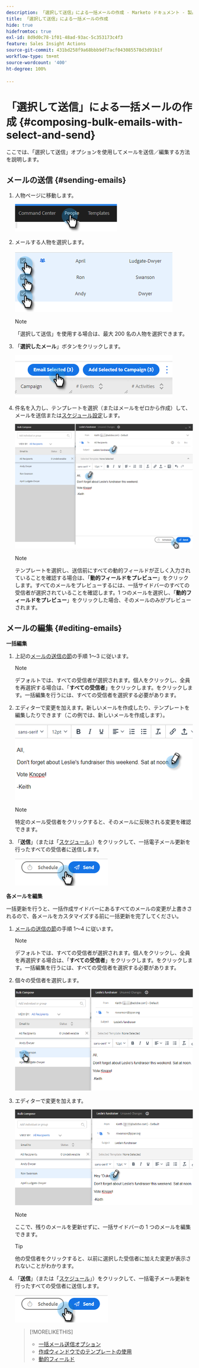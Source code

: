 ```yaml
---
description: 「選択して送信」による一括メールの作成 - Marketo ドキュメント - 製品ドキュメント
title: 「選択して送信」による一括メールの作成
hide: true
hidefromtoc: true
exl-id: 8d9d0c78-1f01-48ad-93ac-5c353173c4f3
feature: Sales Insight Actions
source-git-commit: 431bd258f9a68bbb9df7acf043085578d3d91b1f
workflow-type: tm+mt
source-wordcount: '400'
ht-degree: 100%

---
```


# 「選択して送信」による一括メールの作成 {#composing-bulk-emails-with-select-and-send}

ここでは、「選択して送信」オプションを使用してメールを送信／編集する方法を説明します。

## メールの送信 {#sending-emails}

1. 人物ページに移動します。

   ![](assets/composing-bulk-emails-with-select-and-send-1.png)

1. メールする人物を選択します。

   ![](assets/composing-bulk-emails-with-select-and-send-2.png)

   >[!NOTE]
   >
   >「選択して送信」を使用する場合は、最大 200 名の人物を選択できます。

1. 「**選択したメール**」ボタンをクリックします。

   ![](assets/composing-bulk-emails-with-select-and-send-3.png)

1. 件名を入力し、テンプレートを選択（またはメールをゼロから作成）して、メールを送信または[スケジュール設定](/help/marketo/product-docs/marketo-sales-connect/email/using-the-compose-window/scheduling-an-email.md)します。

   ![](assets/composing-bulk-emails-with-select-and-send-4.png)

   >[!NOTE]
   >
   >テンプレートを選択し、送信前にすべての動的フィールドが正しく入力されていることを確認する場合は、「**動的フィールドをプレビュー**」をクリックします。すべてのメールをプレビューするには、一括サイドバーのすべての受信者が選択されていることを確認します。1 つのメールを選択し、「**動的フィールドをプレビュー**」をクリックした場合、そのメールのみがプレビューされます。

## メールの編集 {#editing-emails}

**一括編集**

1. 上記の[メールの送信の節](#sending-emails)の手順 1～3 に従います。

   >[!NOTE]
   >
   >デフォルトでは、すべての受信者が選択されます。個人をクリックし、全員を再選択する場合は、「**すべての受信者**」をクリックします。をクリックします。一括編集を行うには、すべての受信者を選択する必要があります。

1. エディターで変更を加えます。新しいメールを作成したり、テンプレートを編集したりできます（この例では、新しいメールを作成します）。

   ![](assets/composing-bulk-emails-with-select-and-send-5.png)

   >[!NOTE]
   >
   >特定のメール受信者をクリックすると、そのメールに反映される変更を確認できます。

1. 「**送信**」（または「[スケジュール](/help/marketo/product-docs/marketo-sales-connect/email/using-the-compose-window/scheduling-an-email.md)」）をクリックして、一括電子メール更新を行ったすべての受信者に送信します。

   ![](assets/composing-bulk-emails-with-select-and-send-6.png)

**各メールを編集**

一括更新を行うと、一括作成サイドバーにあるすべてのメールの変更が上書きされるので、各メールをカスタマイズする前に一括更新を完了してください。

1. [メールの送信の節](#sending-emails)の手順 1～4 に従います。

   >[!NOTE]
   >
   >デフォルトでは、すべての受信者が選択されます。個人をクリックし、全員を再選択する場合は、「**すべての受信者**」をクリックします。をクリックします。一括編集を行うには、すべての受信者を選択する必要があります。

1. 個々の受信者を選択します。

   ![](assets/composing-bulk-emails-with-select-and-send-7.png)

1. エディターで変更を加えます。

   ![](assets/composing-bulk-emails-with-select-and-send-8.png)

   >[!NOTE]
   >
   >ここで、残りのメールを更新せずに、一括サイドバーの 1 つのメールを編集できます。

   >[!TIP]
   >
   >他の受信者をクリックすると、以前に選択した受信者に加えた変更が表示されないことがわかります。

1. 「**送信**」（または「[スケジュール](/help/marketo/product-docs/marketo-sales-connect/email/using-the-compose-window/scheduling-an-email.md)」）をクリックして、一括電子メール更新を行ったすべての受信者に送信します。

   ![](assets/composing-bulk-emails-with-select-and-send-9.png)

   >[!MORELIKETHIS]
   >
   >* [一括メール送信オプション](/help/marketo/product-docs/marketo-sales-insight/actions/email/using-the-compose-window/bulk-emailing-options.md)
   >* [作成ウィンドウでのテンプレートの使用](/help/marketo/product-docs/marketo-sales-connect/email/using-the-compose-window/using-a-template-in-the-compose-window.md)
   >* [動的フィールド](/help/marketo/product-docs/marketo-sales-connect/templates/dynamic-fields/how-to-insert-dynamic-fields.md)
